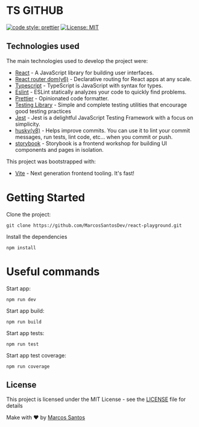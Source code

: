 # TS GITHUB

[![code style: prettier](https://img.shields.io/badge/code_style-prettier-orange.svg)](https://github.com/prettier/prettier)
[![License: MIT](https://img.shields.io/badge/License-MIT-blue.svg)](https://opensource.org/licenses/MIT)

## Technologies used

The main technologies used to develop the project were:

- [React](reactjs.org) - A JavaScript library for building user interfaces.
- [React router dom(v6)](https://reactrouter.com/) - Declarative routing for React apps at any scale.
- [Typescript](https://www.typescriptlang.org/) - TypeScript is JavaScript with syntax for types.
- [Eslint](https://eslint.org/) - ESLint statically analyzes your code to quickly find problems.
- [Prettier](https://prettier.io/) - Opinionated code formatter.
- [Testing Library](https://testing-library.com/) - Simple and complete testing utilities that encourage good testing practices
- [Jest](https://jestjs.io/) - Jest is a delightful JavaScript Testing Framework with a focus on simplicity.
- [husky(v8)](https://typicode.github.io/husky) - Helps improve commits. You can use it to lint your commit messages, run tests, lint code, etc... when you commit or push.
- [storybook](https://storybook.js.org/) - Storybook is a frontend workshop for building UI components and pages in isolation. 

This project was bootstrapped with:

- [Vite](https://vitejs.dev/) - Next generation frontend tooling. It's fast!

# Getting Started

Clone the project:
```
git clone https://github.com/MarcosSantosDev/react-playground.git
```

Install the dependencies
```
npm install
```

# Useful commands

Start app:
```
npm run dev
```

Start app build:
```
npm run build
```

Start app tests:
```
npm run test
```

Start app test coverage:
```
npm run coverage
```

## License

This project is licensed under the MIT License - see the [LICENSE](LICENSE) file for details

Make with :heart: by [Marcos Santos](https://github.com/MarcosSantosDev)
